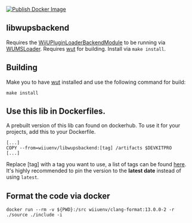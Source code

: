 [![Publish Docker Image](https://github.com/wiiu-env/libwupsbackend/actions/workflows/push_image.yml/badge.svg)](https://github.com/wiiu-env/libwupsbackend/actions/workflows/push_image.yml)

## libwupsbackend
Requires the [WiiUPluginLoaderBackendModule](https://github.com/wiiu-env/WiiUPluginLoaderBackend) to be running via [WUMSLoader](https://github.com/wiiu-env/WUMSLoader).
Requires [wut](https://github.com/devkitpro/wut) for building.
Install via `make install`.

## Building
Make you to have [wut](https://github.com/devkitPro/wut/) installed and use the following command for build:
```
make install
```

## Use this lib in Dockerfiles.
A prebuilt version of this lib can found on dockerhub. To use it for your projects, add this to your Dockerfile.
```
[...]
COPY --from=wiiuenv/libwupsbackend:[tag] /artifacts $DEVKITPRO
[...]
```
Replace [tag] with a tag you want to use, a list of tags can be found [here](https://hub.docker.com/r/wiiuenv/libwupsbackend/tags).
It's highly recommended to pin the version to the **latest date** instead of using `latest`.

## Format the code via docker

`docker run --rm -v ${PWD}:/src wiiuenv/clang-format:13.0.0-2 -r ./source ./include -i`
